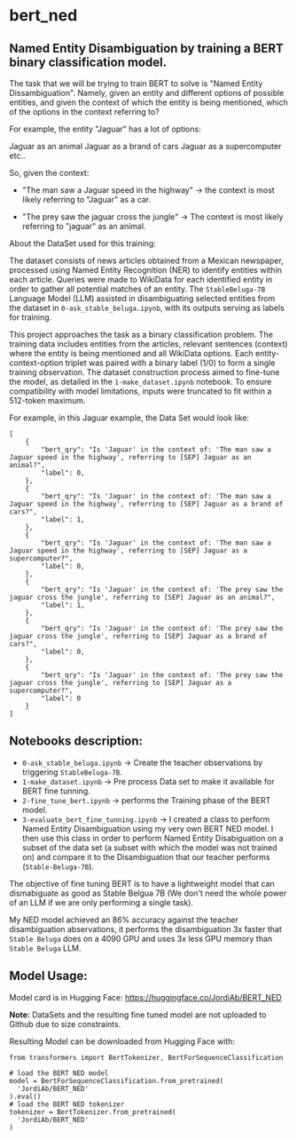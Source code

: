 # bert_ned
## Named Entity Disambiguation by training a BERT binary classification model.

The task that we will be trying to train BERT to solve is "Named Entity Dissambiguation". Namely, given an entity and different options of possible entities, and given the context of which the entity is being mentioned, which of the options in the context referring to?

For example, the entity "Jaguar" has a lot of options:

Jaguar as an animal
Jaguar as a brand of cars
Jaguar as a supercomputer
etc..

So, given the context:

- "The man saw a Jaguar speed in the highway" -> the context is most likely referring to "Jaguar" as a car.

- "The prey saw the jaguar cross the jungle" -> The context is most likely referring to "jaguar" as an animal.

About the DataSet used for this training:

The dataset consists of news articles obtained from a Mexican newspaper, processed using Named Entity Recognition (NER) to identify entities within each article. Queries were made to WikiData for each identified entity in order to gather all potential matches of an entity. The `StableBeluga-7B` Language Model (LLM) assisted in disambiguating selected entities from the dataset in `0-ask_stable_beluga.ipynb`, with its outputs serving as labels for training.

This project approaches the task as a binary classification problem. The training data includes entities from the articles, relevant sentences (context) where the entity is being mentioned and all WikiData options. Each entity-context-option triplet was paired with a binary label (1/0) to form a single training observation. The dataset construction process aimed to fine-tune the model, as detailed in the `1-make_dataset.ipynb` notebook. To ensure compatibility with model limitations, inputs were truncated to fit within a 512-token maximum.

For example, in this Jaguar example, the Data Set would look like:
```
[
    {
        "bert_qry": "Is 'Jaguar' in the context of: 'The man saw a Jaguar speed in the highway', referring to [SEP] Jaguar as an animal?",
        "label": 0,
    },
    {
        "bert_qry": "Is 'Jaguar' in the context of: 'The man saw a Jaguar speed in the highway', referring to [SEP] Jaguar as a brand of cars?",
        "label": 1,
    },
    {
        "bert_qry": "Is 'Jaguar' in the context of: 'The man saw a Jaguar speed in the highway', referring to [SEP] Jaguar as a supercomputer?",
        "label": 0,
    },
    {
        "bert_qry": "Is 'Jaguar' in the context of: 'The prey saw the jaguar cross the jungle', referring to [SEP] Jaguar as an animal?",
        "label": 1,
    },
    {
        "bert_qry": "Is 'Jaguar' in the context of: 'The prey saw the jaguar cross the jungle', referring to [SEP] Jaguar as a brand of cars?",
        "label": 0,
    },
    {
        "bert_qry": "Is 'Jaguar' in the context of: 'The prey saw the jaguar cross the jungle', referring to [SEP] Jaguar as a supercomputer?",
        "label": 0
    }
]
```

## Notebooks description:
- `0-ask_stable_beluga.ipynb` -> Create the teacher observations by triggering `StableBeluga-7B`.
- `1-make_dataset.ipynb` -> Pre process Data set to make it available for BERT fine tunning.
- `2-fine_tune_bert.ipynb` -> performs the Training phase of the BERT model.
- `3-evaluate_bert_fine_tunning.ipynb` -> I created a class to perform Named Entity Disambiguation using my very own BERT NED model. I then use this class in order to perform Named Entity Disabiguation on a subset of the data set (a subset with which the model was not trained on) and compare it to the Disambiguation that our teacher performs (`Stable-Beluga-7B`).

The objective of fine tuning BERT is to have a lightweight model that can dismabiguate as good as Stable Belgua 7B (We don't need the whole power of an LLM if we are only performing a single task).

My NED model achieved an 86% accuracy against the teacher disambiguation abservations, it performs the disambiguation 3x faster that `Stable Beluga` does on a 4090 GPU and uses 3x less GPU memory than `Stable Beluga` LLM.

## Model Usage: 

Model card is in Hugging Face: https://huggingface.co/JordiAb/BERT_NED

**Note:** DataSets and the resulting fine tuned model are not uploaded to Github due to size constraints.

Resulting Model can be downloaded from Hugging Face with:

```
from transformers import BertTokenizer, BertForSequenceClassification

# load the BERT NED model
model = BertForSequenceClassification.from_pretrained(
  'JordiAb/BERT_NED'
).eval()
# load the BERT NED tokenizer
tokenizer = BertTokenizer.from_pretrained(
  'JordiAb/BERT_NED'
)
```

